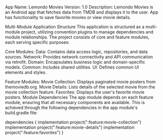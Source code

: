 App Name: Lemondo Movies
Version: 1.0
Description:
Lemondo Movies is an Android app that fetches data from TMDB and displays it to the user. App has functionality to save favorite movies or view movie details.


Multi-Module Application Structure
This application is structured as a multi-module project, utilizing convention plugins to manage dependencies and module relationships. The project consists of core and feature modules, each serving specific purposes:

Core Modules:
Data: Contains data access logic, repositories, and data sources.
Network: Provides network connectivity and API communication via retrofit.
Domain: Encapsulates business logic and domain-specific models.
Common: Includes shared utilities.
UI: Defines common UI elements and styles.

Feature Modules:
Movie Collection: Displays paginated movie posters from themoviedb.org.
Movie Details: Lists details of the selected movie from the movie collection feature.
Favorites: Displays the user's favorite movie posters.
Module Dependencies
The app module depends on each feature module, ensuring that all necessary components are available. This is achieved through the following dependencies in the app module's build.gradle file:

dependencies {
    implementation project(":feature:movie-collection")
    implementation project(":feature:movie-details")
    implementation project(":feature:favorites")
}
